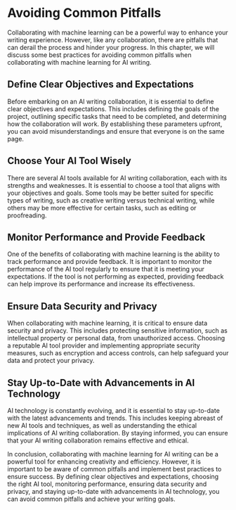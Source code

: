 Avoiding Common Pitfalls
==============================================================================

Collaborating with machine learning can be a powerful way to enhance your writing experience. However, like any collaboration, there are pitfalls that can derail the process and hinder your progress. In this chapter, we will discuss some best practices for avoiding common pitfalls when collaborating with machine learning for AI writing.

Define Clear Objectives and Expectations
----------------------------------------

Before embarking on an AI writing collaboration, it is essential to define clear objectives and expectations. This includes defining the goals of the project, outlining specific tasks that need to be completed, and determining how the collaboration will work. By establishing these parameters upfront, you can avoid misunderstandings and ensure that everyone is on the same page.

Choose Your AI Tool Wisely
--------------------------

There are several AI tools available for AI writing collaboration, each with its strengths and weaknesses. It is essential to choose a tool that aligns with your objectives and goals. Some tools may be better suited for specific types of writing, such as creative writing versus technical writing, while others may be more effective for certain tasks, such as editing or proofreading.

Monitor Performance and Provide Feedback
----------------------------------------

One of the benefits of collaborating with machine learning is the ability to track performance and provide feedback. It is important to monitor the performance of the AI tool regularly to ensure that it is meeting your expectations. If the tool is not performing as expected, providing feedback can help improve its performance and increase its effectiveness.

Ensure Data Security and Privacy
--------------------------------

When collaborating with machine learning, it is critical to ensure data security and privacy. This includes protecting sensitive information, such as intellectual property or personal data, from unauthorized access. Choosing a reputable AI tool provider and implementing appropriate security measures, such as encryption and access controls, can help safeguard your data and protect your privacy.

Stay Up-to-Date with Advancements in AI Technology
--------------------------------------------------

AI technology is constantly evolving, and it is essential to stay up-to-date with the latest advancements and trends. This includes keeping abreast of new AI tools and techniques, as well as understanding the ethical implications of AI writing collaboration. By staying informed, you can ensure that your AI writing collaboration remains effective and ethical.

In conclusion, collaborating with machine learning for AI writing can be a powerful tool for enhancing creativity and efficiency. However, it is important to be aware of common pitfalls and implement best practices to ensure success. By defining clear objectives and expectations, choosing the right AI tool, monitoring performance, ensuring data security and privacy, and staying up-to-date with advancements in AI technology, you can avoid common pitfalls and achieve your writing goals.
